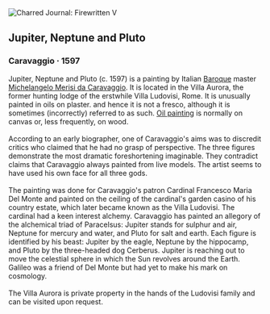<div class="artwork-of-the-day">
  <div class="container">
    <div class="img-wrapper">
      <img
        src="https://uploads1.wikiart.org/images/caravaggio/jupiter-neptune-and-pluto(1).jpg!Large.jpg"
        alt="Charred Journal: Firewritten V" />
    </div>
    <div class="artwork-detail">
      <div class="artwork-origin"> 
        <h2 class="artwork-name">Jupiter, Neptune and Pluto</h2>
        <h3 class="artist">
          Caravaggio
                    ·  1597
        </h3>
      </div>
      <p class="description">
        <span class="artwork-description-text ng-binding" ng-bind-html="viewModel.ArtworkOfTheDay.Description | unsafe">Jupiter, Neptune and Pluto (c. 1597) is a painting by Italian <a target="_blank" href="/en/artists-by-art-movement/baroque">Baroque</a> master <a target="_blank" href="/en/caravaggio">Michelangelo Merisi da Caravaggio</a>. It is located in the Villa Aurora, the former hunting lodge of the erstwhile Villa Ludovisi, Rome. It is unusually painted in oils on plaster. and hence it is not a fresco, although it is sometimes (incorrectly) referred to as such. <a target="_blank" href="/en/paintings-by-media/oil-on-sacking">Oil painting</a> is normally on canvas or, less frequently, on wood.
<br>
<br>According to an early biographer, one of Caravaggio's aims was to discredit critics who claimed that he had no grasp of perspective. The three figures demonstrate the most dramatic foreshortening imaginable. They contradict claims that Caravaggio always painted from live models. The artist seems to have used his own face for all three gods.
<br>
<br>The painting was done for Caravaggio's patron Cardinal Francesco Maria Del Monte and painted on the ceiling of the cardinal's garden casino of his country estate, which later became known as the Villa Ludovisi. The cardinal had a keen interest alchemy. Caravaggio has painted an allegory of the alchemical triad of Paracelsus: Jupiter stands for sulphur and air, Neptune for mercury and water, and Pluto for salt and earth. Each figure is identified by his beast: Jupiter by the eagle, Neptune by the hippocamp, and Pluto by the three-headed dog Cerberus. Jupiter is reaching out to move the celestial sphere in which the Sun revolves around the Earth. Galileo was a friend of Del Monte but had yet to make his mark on cosmology.
<br>
<br>The Villa Aurora is private property in the hands of the Ludovisi family and can be visited upon request.</span>
                        <div class="text-shadow-container" ng-show="showShadow" style=""></div>
      </p>
    </div>
  </div>

</div>
